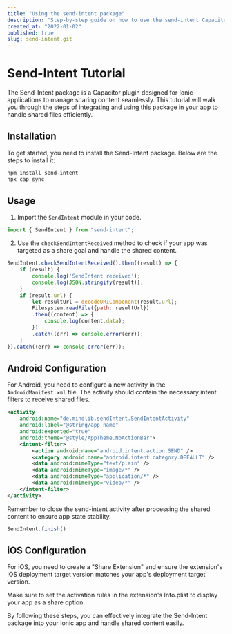 ```yaml
---
title: "Using the send-intent package"
description: "Step-by-step guide on how to use the send-intent Capacitor plugin in your Ionic application for sharing content."
created_at: "2022-01-02"
published: true
slug: send-intent.git
---
```


# Send-Intent Tutorial

The Send-Intent package is a Capacitor plugin designed for Ionic applications to manage sharing content seamlessly. This tutorial will walk you through the steps of integrating and using this package in your app to handle shared files efficiently.

## Installation

To get started, you need to install the Send-Intent package. Below are the steps to install it:

```bash
npm install send-intent
npx cap sync
```

## Usage

1. Import the `SendIntent` module in your code.

```javascript
import { SendIntent } from "send-intent";
```

2. Use the `checkSendIntentReceived` method to check if your app was targeted as a share goal and handle the shared content.

```javascript
SendIntent.checkSendIntentReceived().then((result) => {
    if (result) {
        console.log('SendIntent received');
        console.log(JSON.stringify(result));
    }
    if (result.url) {
        let resultUrl = decodeURIComponent(result.url);
        Filesystem.readFile({path: resultUrl})
        .then((content) => {
            console.log(content.data);
        })
        .catch((err) => console.error(err));
    }
}).catch((err) => console.error(err));
```

## Android Configuration

For Android, you need to configure a new activity in the `AndroidManifest.xml` file. The activity should contain the necessary intent filters to receive shared files.

```xml
<activity
    android:name="de.mindlib.sendIntent.SendIntentActivity"
    android:label="@string/app_name"
    android:exported="true"
    android:theme="@style/AppTheme.NoActionBar">
    <intent-filter>
        <action android:name="android.intent.action.SEND" />
        <category android:name="android.intent.category.DEFAULT" />
        <data android:mimeType="text/plain" />
        <data android:mimeType="image/*" />
        <data android:mimeType="application/*" />
        <data android:mimeType="video/*" />
    </intent-filter>
</activity>
```

Remember to close the send-intent activity after processing the shared content to ensure app state stability.

```javascript
SendIntent.finish()
```

## iOS Configuration

For iOS, you need to create a "Share Extension" and ensure the extension's iOS deployment target version matches your app's deployment target version.

Make sure to set the activation rules in the extension's Info.plist to display your app as a share option.

By following these steps, you can effectively integrate the Send-Intent package into your Ionic app and handle shared content easily.
